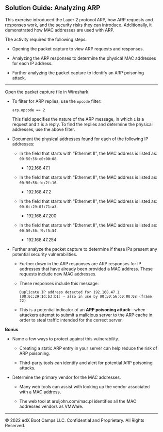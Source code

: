 ## Solution Guide: Analyzing ARP 

This exercise introduced the Layer 2 protocol ARP, how ARP requests and responses work, and the security risks they can  introduce. Additionally, it demonstrated how MAC addresses are used with ARP.

The activity required the following steps:
   - Opening the packet capture to view ARP requests and responses.

   - Analyzing the ARP responses to determine the physical MAC addresses for each IP address.

   - Further analyzing the packet capture to identify an ARP poisoning attack.

---


Open the packet capture file in Wireshark.

- To filter for ARP replies, use the `opcode` filter:

    `arp.opcode == 2`
    
   This field specifies the nature of the ARP message, in which `1` is a request and `2` is a reply.  To find the replies and determine the physical addresses, use the above filter.
  	  
- Document the physical addresses found for each of the following IP addresses:	 

   - In the field that starts with "Ethernet II", the MAC address is listed as: `00:50:56:c0:00:08`.

      - 192.168.47.1
      

   - In the field that starts with "Ethernet II", the MAC address is listed as: `00:50:56:fd:2f:16`.

      - 192.168.47.2

   - In the field that starts with "Ethernet II", the MAC address is listed as: `00:0c:29:0f:71:a3`.

      - 192.168.47.200 

   - In the field that starts with "Ethernet II", the MAC address is listed as: `00:50:56:f9:f5:54`.

      - 192.168.47.254

- Further analyze the packet capture to determine if these IPs present any potential security vulnerabilities. 

    - Further down in the ARP responses are ARP responses for IP addresses that have already been provided a MAC address. These requests include new MAC addresses.
 
   - These responses include this message:
 
      `Duplicate IP address detected for 192.168.47.1 (00:0c:29:1d:b3:b1) - also in use by 00:50:56:c0:00:08 (frame 22)`
 
   - This is a potential indicator of an **ARP poisoning attack**—when attackers attempt to submit a malicious server to the ARP cache in order to steal traffic intended for the correct server.

**Bonus** 

- Name a few ways to protect against this vulnerability.

  - Creating a static ARP entry in your server can help reduce the risk of ARP poisoning.

  - Third-party tools can identify and alert for potential ARP poisoning attacks.

- Determine the primary vendor for the MAC addresses.  
    
   - Many web tools can assist with looking up the vendor associated with a MAC address. 

   - The web tool at aruljohn.com/mac.pl identifies all the MAC addresses vendors as VMWare.
   
---
© 2022 edX Boot Camps LLC. Confidential and Proprietary. All Rights Reserved.